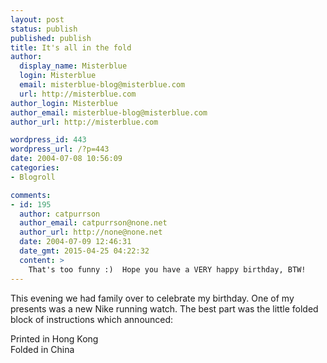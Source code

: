 ```yaml
---
layout: post
status: publish
published: publish
title: It's all in the fold
author:
  display_name: Misterblue
  login: Misterblue
  email: misterblue-blog@misterblue.com
  url: http://misterblue.com
author_login: Misterblue
author_email: misterblue-blog@misterblue.com
author_url: http://misterblue.com

wordpress_id: 443
wordpress_url: /?p=443
date: 2004-07-08 10:56:09
categories:
- Blogroll

comments:
- id: 195
  author: catpurrson
  author_email: catpurrson@none.net
  author_url: http://none@none.net
  date: 2004-07-09 12:46:31
  date_gmt: 2015-04-25 04:22:32
  content: >
    That's too funny :)  Hope you have a VERY happy birthday, BTW!
---
```

<p>
This evening we had family over to celebrate my birthday.
One of my presents was a new Nike running watch.
The best part was the little folded block of instructions which announced:
</p>
<div>Printed in Hong Kong</div>
<div>Folded in China</div>
